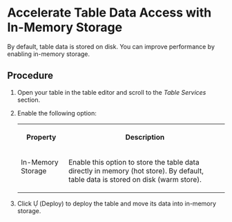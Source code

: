 <!-- loio407d1dff76a842699ea08c17eb8748dd -->

<link rel="stylesheet" type="text/css" href="../css/sap-icons.css"/>

# Accelerate Table Data Access with In-Memory Storage

By default, table data is stored on disk. You can improve performance by enabling in-memory storage.



## Procedure

1.  Open your table in the table editor and scroll to the *Table Services* section.

2.  Enable the following option:


    <table>
    <tr>
    <th valign="top">

    Property


    
    </th>
    <th valign="top">

    Description


    
    </th>
    </tr>
    <tr>
    <td valign="top">
    
    In-Memory Storage


    
    </td>
    <td valign="top">
    
    Enable this option to store the table data directly in memory \(hot store\). By default, table data is stored on disk \(warm store\).


    
    </td>
    </tr>
    </table>
    
3.  Click <span class="SAP-icons"></span> \(Deploy\) to deploy the table and move its data into in-memory storage.


